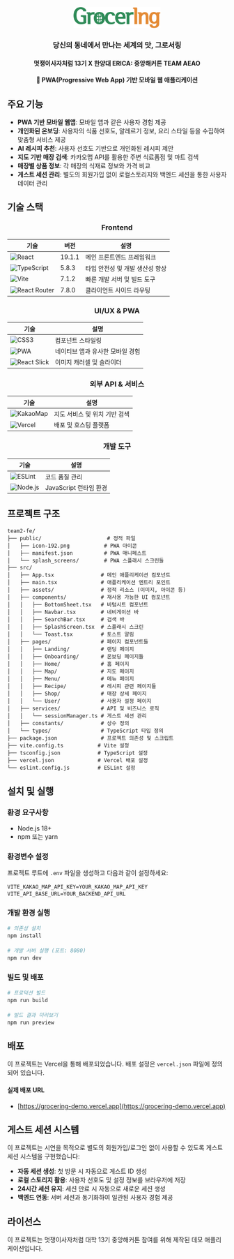 <div align="center">
<img alt="grocering-logo" src="public/logo_nosub.png" width="200" />

### 당신의 동네에서 만나는 세계의 맛, 그로서링

#### 멋쟁이사자처럼 13기 X 한양대 ERICA: 중앙해커톤 TEAM AEAO

**📱 PWA(Progressive Web App) 기반 모바일 웹 애플리케이션**

</div>

## 주요 기능

- **PWA 기반 모바일 웹앱**: 모바일 앱과 같은 사용자 경험 제공
- **개인화된 온보딩**: 사용자의 식품 선호도, 알레르기 정보, 요리 스타일 등을 수집하여 맞춤형 서비스 제공
- **AI 레시피 추천**: 사용자 선호도 기반으로 개인화된 레시피 제안
- **지도 기반 매장 검색**: 카카오맵 API를 활용한 주변 식료품점 및 마트 검색
- **매장별 상품 정보**: 각 매장의 식재료 정보와 가격 비교
- **게스트 세션 관리**: 별도의 회원가입 없이 로컬스토리지와 백엔드 세션을 통한 사용자 데이터 관리

## 기술 스택

<div align="center">

### Frontend
| 기술 | 버전 | 설명 |
|------|------|------|
| ![React](https://img.shields.io/badge/React-19.1.1-61DAFB?style=for-the-badge&logo=react&logoColor=white) | 19.1.1 | 메인 프론트엔드 프레임워크 |
| ![TypeScript](https://img.shields.io/badge/TypeScript-5.8.3-3178C6?style=for-the-badge&logo=typescript&logoColor=white) | 5.8.3 | 타입 안전성 및 개발 생산성 향상 |
| ![Vite](https://img.shields.io/badge/Vite-7.1.2-646CFF?style=for-the-badge&logo=vite&logoColor=white) | 7.1.2 | 빠른 개발 서버 및 빌드 도구 |
| ![React Router](https://img.shields.io/badge/React_Router-7.8.0-CA4245?style=for-the-badge&logo=react-router&logoColor=white) | 7.8.0 | 클라이언트 사이드 라우팅 |

### UI/UX & PWA
| 기술 | 설명 |
|------|------|
| ![CSS3](https://img.shields.io/badge/CSS_Modules-1572B6?style=for-the-badge&logo=css3&logoColor=white) | 컴포넌트 스타일링 |
| ![PWA](https://img.shields.io/badge/PWA-5A0FC8?style=for-the-badge&logo=pwa&logoColor=white) | 네이티브 앱과 유사한 모바일 경험 |
| ![React Slick](https://img.shields.io/badge/React_Slick-61DAFB?style=for-the-badge&logo=react&logoColor=white) | 이미지 캐러셀 및 슬라이더 |

### 외부 API & 서비스
| 기술 | 설명 |
|------|------|
| ![KakaoMap](https://img.shields.io/badge/Kakao_Map-FFCD00?style=for-the-badge&logo=kakao&logoColor=black) | 지도 서비스 및 위치 기반 검색 |
| ![Vercel](https://img.shields.io/badge/Vercel-000000?style=for-the-badge&logo=vercel&logoColor=white) | 배포 및 호스팅 플랫폼 |

### 개발 도구
| 기술 | 설명 |
|------|------|
| ![ESLint](https://img.shields.io/badge/ESLint-4B32C3?style=for-the-badge&logo=eslint&logoColor=white) | 코드 품질 관리 |
| ![Node.js](https://img.shields.io/badge/Node.js-18+-339933?style=for-the-badge&logo=nodedotjs&logoColor=white) | JavaScript 런타임 환경 |

</div>

## 프로젝트 구조

```
team2-fe/
├── public/                     # 정적 파일
│   ├── icon-192.png           # PWA 아이콘
│   ├── manifest.json          # PWA 매니페스트
│   └── splash_screens/        # PWA 스플래시 스크린들
├── src/
│   ├── App.tsx               # 메인 애플리케이션 컴포넌트
│   ├── main.tsx              # 애플리케이션 엔트리 포인트
│   ├── assets/               # 정적 리소스 (이미지, 아이콘 등)
│   ├── components/           # 재사용 가능한 UI 컴포넌트
│   │   ├── BottomSheet.tsx   # 바텀시트 컴포넌트
│   │   ├── Navbar.tsx        # 네비게이션 바
│   │   ├── SearchBar.tsx     # 검색 바
│   │   ├── SplashScreen.tsx  # 스플래시 스크린
│   │   └── Toast.tsx         # 토스트 알림
│   ├── pages/                # 페이지 컴포넌트들
│   │   ├── Landing/          # 랜딩 페이지
│   │   ├── Onboarding/       # 온보딩 페이지들
│   │   ├── Home/             # 홈 페이지
│   │   ├── Map/              # 지도 페이지
│   │   ├── Menu/             # 메뉴 페이지
│   │   ├── Recipe/           # 레시피 관련 페이지들
│   │   ├── Shop/             # 매장 상세 페이지
│   │   └── User/             # 사용자 설정 페이지
│   ├── services/             # API 및 비즈니스 로직
│   │   └── sessionManager.ts # 게스트 세션 관리
│   ├── constants/            # 상수 정의
│   └── types/                # TypeScript 타입 정의
├── package.json              # 프로젝트 의존성 및 스크립트
├── vite.config.ts           # Vite 설정
├── tsconfig.json            # TypeScript 설정
├── vercel.json              # Vercel 배포 설정
└── eslint.config.js         # ESLint 설정
```

## 설치 및 실행

### 환경 요구사항
- Node.js 18+ 
- npm 또는 yarn

### 환경변수 설정

프로젝트 루트에 `.env` 파일을 생성하고 다음과 같이 설정하세요:

```env
VITE_KAKAO_MAP_API_KEY=YOUR_KAKAO_MAP_API_KEY
VITE_API_BASE_URL=YOUR_BACKEND_API_URL
```

### 개발 환경 실행

```bash
# 의존성 설치
npm install

# 개발 서버 실행 (포트: 8080)
npm run dev
```

### 빌드 및 배포

```bash
# 프로덕션 빌드
npm run build

# 빌드 결과 미리보기
npm run preview
```

## 배포

이 프로젝트는 Vercel을 통해 배포되었습니다. 배포 설정은 `vercel.json` 파일에 정의되어 있습니다.

#### 실제 배포 URL
- [https://grocering-demo.vercel.app](https://grocering-demo.vercel.app)

## 게스트 세션 시스템

이 프로젝트는 시연을 목적으로 별도의 회원가입/로그인 없이 사용할 수 있도록 게스트 세션 시스템을 구현했습니다:

- **자동 세션 생성**: 첫 방문 시 자동으로 게스트 ID 생성
- **로컬 스토리지 활용**: 사용자 선호도 및 설정 정보를 브라우저에 저장
- **24시간 세션 유지**: 세션 만료 시 자동으로 새로운 세션 생성
- **백엔드 연동**: 서버 세션과 동기화하여 일관된 사용자 경험 제공

## 라이선스

이 프로젝트는 멋쟁이사자처럼 대학 13기 중앙해커톤 참여를 위해 제작된 데모 애플리케이션입니다.
